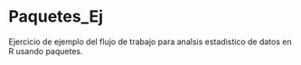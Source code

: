 # Paquetes_Ej 
Ejercicio de ejemplo del flujo de trabajo para analsis estadistico de datos en R usando paquetes. 
